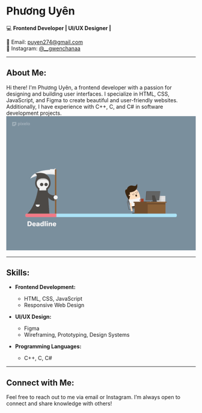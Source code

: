 # Phương Uyên
💻 **Frontend Developer | UI/UX Designer |**  

📧 Email: [puyen274@gmail.com](mailto:puyen274@gmail.com)  
📸 Instagram: [@__gwenchanaa](https://www.instagram.com/__.gwenchanaa/)  

---

## About Me:
Hi there! I'm Phương Uyên, a frontend developer with a passion for designing and building user interfaces. I specialize in HTML, CSS, JavaScript, and Figma to create beautiful and user-friendly websites. Additionally, I have experience with C++, C, and C# in software development projects.
![39Cg.gif](39Cg.gif)

---

## Skills:

- **Frontend Development:**
  - HTML, CSS, JavaScript
  - Responsive Web Design

- **UI/UX Design:**
  - Figma
  - Wireframing, Prototyping, Design Systems

- **Programming Languages:**
  - C++, C, C#

---

## Connect with Me:
Feel free to reach out to me via email or Instagram. I’m always open to connect and share knowledge with others!
